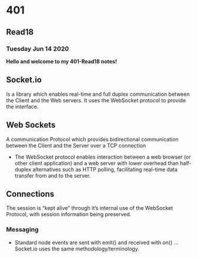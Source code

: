 # 401

## Read18

### Tuesday Jun 14 2020

**Hello and welcome to my 401-Read18 notes!**

##  Socket.io

Is a library which enables real-time and full duplex communication between the Client and the Web servers. It uses the WebSocket protocol to provide the interface.

## Web Sockets

A communication Protocol which provides bidirectional communication between the Client and the Server over a TCP connection

- The WebSocket protocol enables interaction between a web browser (or other client application) and a web server with lower overhead than half-duplex alternatives such as HTTP polling, facilitating real-time data transfer from and to the server. 

## Connections

The session is “kept alive” through it’s internal use of the WebSocket Protocol, with session information being preserved.

 ### Messaging
- Standard node events are sent with emit() and received with on() … Socket.io uses the same methodology/terminology.